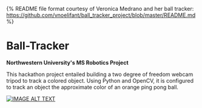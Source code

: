 {% README file format courtesy of Veronica Medrano and her ball tracker: https://github.com/vnoelifant/ball_tracker_project/blob/master/README.md %}
# Ball-Tracker
**Northwestern University's MS Robotics Project**

This hackathon project entailed building a two degree of freedom webcam tripod to track a colored object. Using Python and OpenCV, it is configured to track an object the approximate color of an orange ping pong ball.

[![IMAGE ALT TEXT](https://i.ytimg.com/vi/ghr6fgW47a8/maxresdefault.jpg)](http://www.youtu.be/ghr6fgW47a8 "Ball Tracker")
